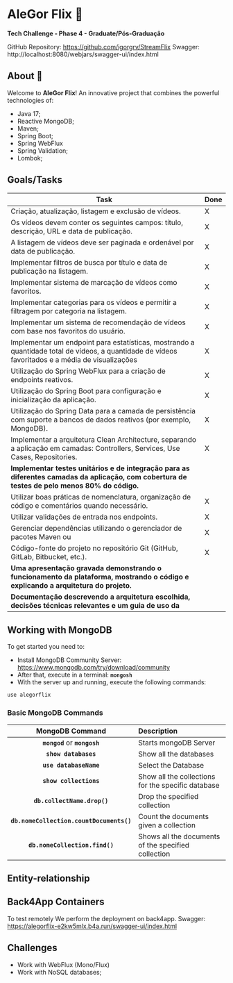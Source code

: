 # AleGor Flix :movie_camera:
**Tech Challenge - Phase 4 - Graduate/Pós-Graduação**

GitHub Repository: https://github.com/igorgrv/StreamFlix
Swagger: http://localhost:8080/webjars/swagger-ui/index.html

## About :book:

Welcome to **AleGor Flix**! An innovative project that combines the powerful technologies of:

* Java 17;
* Reactive MongoDB;
* Maven; 
* Spring Boot;
* Spring WebFlux
* Spring Validation;
* Lombok;

## Goals/Tasks

| Task                                                         | Done |
| ------------------------------------------------------------ | ---- |
| Criação, atualização, listagem e exclusão de vídeos.         | X    |
| Os vídeos devem conter os seguintes campos: título, descrição, URL e data de publicação. | X    |
| A listagem de vídeos deve ser paginada e ordenável por data de publicação. | X    |
| Implementar filtros de busca por título e data de publicação na listagem. | X    |
| Implementar sistema de marcação de vídeos como favoritos.    | X    |
| Implementar categorias para os vídeos e permitir a filtragem por categoria na listagem. | X    |
| Implementar um sistema de recomendação de vídeos com base nos favoritos do usuário. | X    |
| Implementar um endpoint para estatísticas, mostrando a quantidade total de vídeos, a quantidade de vídeos favoritados e a média de visualizações | X    |
| Utilização do Spring WebFlux para a criação de endpoints reativos. | X    |
| Utilização do Spring Boot para configuração e inicialização da aplicação. | X    |
| Utilização do Spring Data para a camada de persistência com suporte a bancos de dados reativos (por exemplo, MongoDB). | X    |
| Implementar a arquitetura Clean Architecture, separando a aplicação em camadas: Controllers, Services, Use Cases, Repositories. | X    |
| **Implementar testes unitários e de integração para as diferentes camadas da aplicação, com cobertura de testes de pelo menos 80% do código.** |      |
| Utilizar boas práticas de nomenclatura, organização de código e comentários quando necessário. | X    |
| Utilizar validações de entrada nos endpoints.                | X    |
| Gerenciar dependências utilizando o gerenciador de pacotes Maven ou | X    |
| Código-fonte do projeto no repositório Git (GitHub, GitLab, Bitbucket, etc.). | X    |
| **Uma apresentação gravada demonstrando o funcionamento da plataforma, mostrando o código e explicando a arquitetura do projeto.** |      |
| **Documentação descrevendo a arquitetura escolhida, decisões técnicas relevantes e um guia de uso da** |      |





## Working with MongoDB

To get started you need to:
* Install MongoDB Community Server: https://www.mongodb.com/try/download/community
* After that, execute in a terminal: **`mongosh`**
* With the server up and running, execute the following commands:

```bash
use alegorflix
```


### Basic MongoDB Commands

|           **MongoDB Command**            | **Description**                                     |
|:----------------------------------------:|:----------------------------------------------------|
|      **`mongod`** or **`mongosh`**       | Starts mongoDB Server                               |
|           **`show databases`**           | Show all the databases                              |
|          **`use databaseName`**          | Select the Database                                 |
|          **`show collections`**          | Show all the collections for the specific database  |
|       **`db.collectName.drop()`**        | Drop the specified collection                       |
| **`db.nomeCollection.countDocuments()`** | Count the documents given a collection              |
|      **`db.nomeCollection.find()`**      | Shows all the documents of the specified collection |



## Entity-relationship






## Back4App Containers
To test remotely We perform the deployment on back4app.
Swagger: https://alegorflix-e2kw5mlx.b4a.run/swagger-ui/index.html


## Challenges

* Work with WebFlux (Mono/Flux)
* Work with NoSQL databases;
